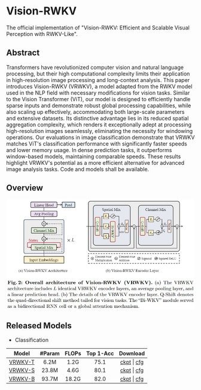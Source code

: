 # Vision-RWKV
The official implementation of "Vision-RWKV: Efficient and Scalable Visual Perception with RWKV-Like".

## Abstract
Transformers have revolutionized computer vision and natural language processing, but their high computational complexity limits their application in high-resolution image processing and long-context analysis. This paper introduces Vision-RWKV (VRWKV), a model adapted from the RWKV model used in the NLP field with necessary modifications for vision tasks. Similar to the Vision Transformer (ViT), our model is designed to efficiently handle sparse inputs and demonstrate robust global processing capabilities, while also scaling up effectively, accommodating both large-scale parameters and extensive datasets. Its distinctive advantage lies in its reduced spatial aggregation complexity, which renders it exceptionally adept at processing high-resolution images seamlessly, eliminating the necessity for windowing operations. Our evaluations in image classification demonstrate that VRWKV matches ViT's classification performance with significantly faster speeds and lower memory usage. In dense prediction tasks, it outperforms window-based models, maintaining comparable speeds. These results highlight VRWKV's potential as a more efficient alternative for advanced image analysis tasks.
Code and models shall be available.

## Overview
<div align="center">
<img width="600" alt="image" src="assets/overall_architecture.JPG">
</div>

## Released Models
- Classification

| Model | #Param | FLOPs | Top 1-Acc | Download |
|:------------------------------------------------------------------:|:-------------:|:----------:|:----------:|:----------:|
| [VRWKV-T](https://huggingface.co/OpenGVLab/vrwkv_t)    |      6.2M       |   1.2G   | 75.1  | [ckpt](https://huggingface.co/OpenGVLab/vrwkv_t/resolve/main/vrwkv_t_in1k_224.pth) \| [cfg](classification/configs/vrwkv/vrwkv_tiny_8xb128_in1k.py) |
| [VRWKV-S](https://huggingface.co/OpenGVLab/vrwkv_s)    |     23.8M       |   4.6G   | 80.1  | [ckpt](https://huggingface.co/OpenGVLab/vrwkv_s/resolve/main/vrwkv_s_in1k_224.pth) \| [cfg](classification/configs/vrwkv/vrwkv_small_8xb128_in1k.py) |
| [VRWKV-B](https://huggingface.co/OpenGVLab/vrwkv_b)    |     93.7M       |  18.2G   | 82.0  | [ckpt](https://huggingface.co/OpenGVLab/vrwkv_s/resolve/main/vrwkv_b_in1k_224.pth) \| [cfg](classification/configs/vrwkv/vrwkv_base_16xb64_in1k.py) |
